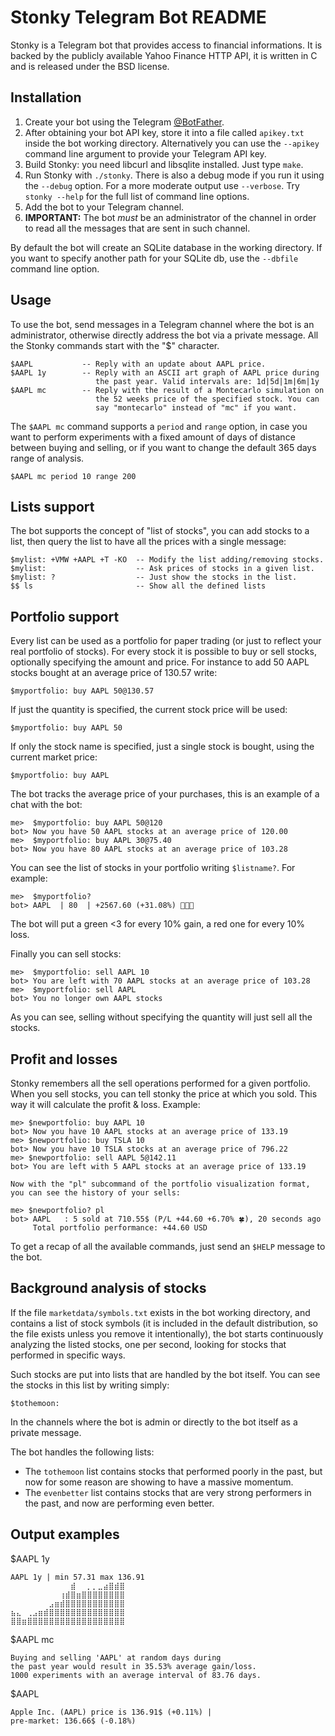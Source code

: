 # Stonky Telegram Bot README

Stonky is a Telegram bot that provides access to financial informations.
It is backed by the publicly available Yahoo Finance HTTP API, it is written
in C and is released under the BSD license.

## Installation

1. Create your bot using the Telegram [@BotFather](https://t.me/botfather).
2. After obtaining your bot API key, store it into a file called `apikey.txt` inside the bot working directory. Alternatively you can use the `--apikey` command line argument to provide your Telegram API key.
3. Build Stonky: you need libcurl and libsqlite installed. Just type `make`.
4. Run Stonky with `./stonky`. There is also a debug mode if you run it using the `--debug` option. For a more moderate output use `--verbose`. Try `stonky --help` for the full list of command line options.
5. Add the bot to your Telegram channel.
6. **IMPORTANT:** The bot *must* be an administrator of the channel in order to read all the messages that are sent in such channel.

By default the bot will create an SQLite database in the working directory.
If you want to specify another path for your SQLite db, use the `--dbfile`
command line option.

## Usage

To use the bot, send messages in a Telegram channel where the bot is an
administrator, otherwise directly address the bot via a private message.
All the Stonky commands start with the "$" character.

    $AAPL           -- Reply with an update about AAPL price.
    $AAPL 1y        -- Reply with an ASCII art graph of AAPL price during
                       the past year. Valid intervals are: 1d|5d|1m|6m|1y
    $AAPL mc        -- Reply with the result of a Montecarlo simulation on
                       the 52 weeks price of the specified stock. You can
                       say "montecarlo" instead of "mc" if you want.

The `$AAPL mc` command supports a `period` and `range` option, in case you
want to perform experiments with a fixed amount of days of distance between
buying and selling, or if you want to change the default 365 days range of
analysis.

    $AAPL mc period 10 range 200

## Lists support

The bot supports the concept of "list of stocks", you can add stocks to
a list, then query the list to have all the prices with a single message:

    $mylist: +VMW +AAPL +T -KO  -- Modify the list adding/removing stocks.
    $mylist:                    -- Ask prices of stocks in a given list.
    $mylist: ?                  -- Just show the stocks in the list.
    $$ ls                       -- Show all the defined lists

## Portfolio support

Every list can be used as a portfolio for paper trading (or just to reflect
your real portfolio of stocks). For every stock it is possible to buy or
sell stocks, optionally specifying the amount and price. For instance to
add 50 AAPL stocks bought at an average price of 130.57 write:

    $myportfolio: buy AAPL 50@130.57

If just the quantity is specified, the current stock price will be used:

    $myportfolio: buy AAPL 50

If only the stock name is specified, just a single stock is bought, using
the current market price:

    $myportfolio: buy AAPL

The bot tracks the average price of your purchases, this is an example
of a chat with the bot:

    me>  $myportfolio: buy AAPL 50@120
    bot> Now you have 50 AAPL stocks at an average price of 120.00
    me>  $myportfolio: buy AAPL 30@75.40
    bot> Now you have 80 AAPL stocks at an average price of 103.28

You can see the list of stocks in your portfolio writing `$listname?`.
For example:

    me>  $myportfolio?
    bot> AAPL  | 80  | +2567.60 (+31.08%) 💚💚💚

The bot will put a green <3 for every 10% gain, a red one for every 10% loss.

Finally you can sell stocks:

    me>  $myportfolio: sell AAPL 10
    bot> You are left with 70 AAPL stocks at an average price of 103.28
    me>  $myportfolio: sell AAPL
    bot> You no longer own AAPL stocks

As you can see, selling without specifying the quantity will just sell
all the stocks.

## Profit and losses

Stonky remembers all the sell operations performed for a given portfolio.
When you sell stocks, you can tell stonky the price at which you sold. This
way it will calculate the profit & loss. Example:

    me> $newportfolio: buy AAPL 10
    bot> Now you have 10 AAPL stocks at an average price of 133.19
    me> $newportfolio: buy TSLA 10
    bot> Now you have 10 TSLA stocks at an average price of 796.22
    me> $newportfolio: sell AAPL 5@142.11
    bot> You are left with 5 AAPL stocks at an average price of 133.19

    Now with the "pl" subcommand of the portfolio visualization format,
    you can see the history of your sells:

    me> $newportfolio? pl
    bot> AAPL   : 5 sold at 710.55$ (P/L +44.60 +6.70% 🍀), 20 seconds ago
         Total portfolio performance: +44.60 USD

To get a recap of all the available commands, just send an `$HELP` message
to the bot.

## Background analysis of stocks

If the file `marketdata/symbols.txt` exists in the bot working directory,
and contains a list of stock symbols (it is included in the default
distribution, so the file exists unless you remove it intentionally), the
bot starts continuously analyzing the listed stocks, one per second, looking
for stocks that performed in specific ways.

Such stocks are put into lists that are handled by the bot itself. You
can see the stocks in this list by writing simply:

    $tothemoon:

In the channels where the bot is admin or directly to the bot itself as a
private message.

The bot handles the following lists:

* The `tothemoon` list contains stocks that performed poorly in the past, but now for some reason are showing to have a massive momentum.
* The `evenbetter` list contains stocks that are very strong performers in the past, and now are performing even better.

## Output examples

$AAPL 1y

```
AAPL 1y | min 57.31 max 136.91
⠀⠀⠀⠀⠀⠀⠀⠀⠀⠀⠀⣾⠀⠀⡀⡀⣀⣴⣿⣾⣿
⠀⠀⠀⠀⠀⠀⠀⠀⠀⢰⣾⣿⣶⣿⣿⣿⣿⣿⣿⣿⣿
⠀⠀⠀⠀⠀⠀⠀⣠⣶⣾⣿⣿⣿⣿⣿⣿⣿⣿⣿⣿⣿
⣦⣄⠀⢀⣠⣶⣾⣿⣿⣿⣿⣿⣿⣿⣿⣿⣿⣿⣿⣿⣿
⣿⣿⣶⣿⣿⣿⣿⣿⣿⣿⣿⣿⣿⣿⣿⣿⣿⣿⣿⣿⣿
```

$AAPL mc

```
Buying and selling 'AAPL' at random days during 
the past year would result in 35.53% average gain/loss. 
1000 experiments with an average interval of 83.76 days.
```

$AAPL

```
Apple Inc. (AAPL) price is 136.91$ (+0.11%) |
pre-market: 136.66$ (-0.18%)
```
